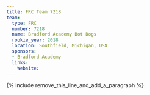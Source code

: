 ```yaml
---
title: FRC Team 7218
team:
  type: FRC
  number: 7218
  name: Bradford Academy Bot Dogs
  rookie_year: 2018
  location: Southfield, Michigan, USA
  sponsors:
  - Bradford Academy
  links:
    Website:
---
```


{% include remove_this_line_and_add_a_paragraph %}